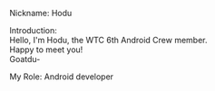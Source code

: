Nickname: Hodu   

Introduction:   
Hello, I'm Hodu, the WTC 6th Android Crew member.   
Happy to meet you!   
Goatdu-   


My Role: Android developer   

